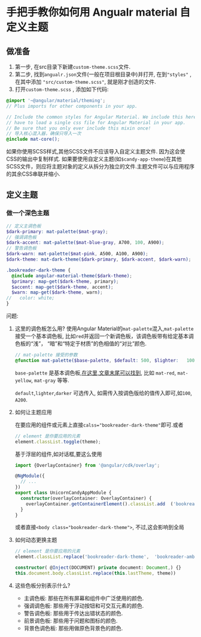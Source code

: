 # 手把手教你如何用 Angualr material 自定义主题

## 做准备

1. 第一步, 在src目录下新建```custom-theme.scss```文件.
2. 第二步, 找到```angualr.json```文件(一般在项目根目录中)并打开, 在到```"styles"``` , 在其中添加 ```"src/custom-theme.scss"```, 就是刚才创造的文件.
3. 打开```custom-theme.scss``` , 添加如下代码:

```scss
@import '~@angular/material/theming';
// Plus imports for other components in your app.

// Include the common styles for Angular Material. We include this here so that you only
// have to load a single css file for Angular Material in your app.
// Be sure that you only ever include this mixin once!
// 导入核心混入器，确保只导入一次
@include mat-core();
```

如果你使用SCSS样式,其他SCSS文件不应该导入自定义主题文件. 因为这会使CSS的输出中复制样式. 如果要使用自定义主题(如```$candy-app-theme```)在其他SCSS文件，则应将主题对象的定义从拆分为独立的文件.主题文件可以与应用程序的其余CSS串联并缩小.

## 定义主题

### 做一个深色主题

```scss
// 定义主调色板
$dark-primary: mat-palette($mat-gray);
// 强调调色板
$dark-accent: mat-palette($mat-blue-gray, A700, 100, A900);
// 警告调色板
$dark-warn: mat-palette($mat-pink, A500, A100, A900);
$dark-theme: mat-dark-theme($dark-primary, $dark-accent, $dark-warn);

.bookreader-dark-theme {
  @include angular-material-theme($dark-theme);
  $primary: map-get($dark-theme, primary);
  $accent: map-get($dark-theme, accent);
  $warn: map-get($dark-theme, warn);
//   color: white;
}
```

问题:

1. 这里的调色板怎么用?
  使用Angular Material的```mat-palette```混入,```mat-palette```接受一个基本调色板, 比如```red```并返回一个新调色板，该调色板带有给定基本调色板的“浅”，  “暗”和“特定于材质”的色相值的“对比”颜色.

    ```scss
    // mat-palette 接受的参数
    @function mat-palette($base-palette, $default: 500, $lighter:   100, $darker: 700)
    ```

    ```base-palette``` 是基本调色板,[在这里,文章末尾可以找到](https://material.io/design/color/#tools-for-picking-colors), 比如   ```mat-red```,   ```mat-yellow```, ```mat-gray``` 等等.

    ```default```,```lighter```,```darker``` 可选传入, 如需传入按调色版给的值传入即可,如```100```, ```A200```.

2. 如何让主题应用

    在要应用的组件或元素上直接```calss="bookreader-dark-theme"```即可.或者

    ```ts
    // element 是你要应用的元素
    element.classList.toggle(theme);
    ```

    基于浮层的组件,如对话框,要这么使用

    ```ts
    import {OverlayContainer} from '@angular/cdk/overlay';

    @NgModule({
      // ...
    })
    export class UnicornCandyAppModule {
      constructor(overlayContainer: OverlayContainer) {
        overlayContainer.getContainerElement().classList.add  ('bookreader-dark-theme');
      }
    }
    ```

    或者直接```<body class="bookreader-dark-theme">```, 不过,这会影响到全局

3. 如何动态更换主题

    ```ts
    // element 是你要应用的元素
    element.classList.replace('bookreader-dark-theme',  'bookreader-amber-theme');
    ```

    ```ts
    constructor( @Inject(DOCUMENT) private document: Document,) {}
    this.document.body.classList.replace(this.lastTheme, theme))
    ```

4. 这些色板分别表示什么?

    - 主调色板: 那些在所有屏幕和组件中广泛使用的颜色.
    - 强调调色板: 那些用于浮动按钮和可交互元素的颜色.
    - 警告调色板: 那些用于传达出错状态的颜色.
    - 前景调色板: 那些用于问题和图标的颜色.
    - 背景色调色板: 那些用做原色背景色的颜色.
